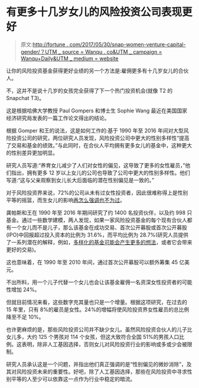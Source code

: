 # 有更多十几岁女儿的风险投资公司表现更好

> 原文:[http://fortune . com/2017/05/30/snap-women-venture-capital-gender/？UTM _ source = Wanqu . co&UTM _ campaign = Wanqu+Daily&UTM _ medium = website](http://fortune.com/2017/05/30/snap-women-venture-capital-gender/?utm_source=wanqu.co&utm_campaign=Wanqu+Daily&utm_medium=website)

让你的风险投资基金获得更好业绩的另一个方法是:雇佣更多有十几岁女儿的合伙人。

不，这并不是说十几岁的女孩完全获得了下一个热门投资机会(就像 T2 的 Snapchat T3)。

这是根据哈佛大学教授 Paul Gompers 和博士生 Sophie Wang 最近在美国国家经济研究局发表的一篇工作论文得出的结论。

根据 Gomper 和王的说法，这是如何工作的:基于 1990 年至 2016 年间对大型风险投资公司的研究，两位研究人员发现，风险投资公司中更大的性别多样性“提高了交易和基金的绩效。”与此同时，在合伙人平均拥有更多女儿的基金中，这种更大的性别差异更加明显。

研究人员写道:“养育女儿减少了人们对女性的偏见，这导致了更多的女性雇员，”他们指出，拥有更多 12 岁以上女儿的公司也导致了公司中更大的性别多样性。他们写道:“这与父亲观察到女儿长大后面临的潜在性别偏见是一致的。”

对于风险投资界来说，72%的公司从未有过女性投资者，因此很难称得上是性别平等的摇篮，而生女儿的影响[再怎么强调也不为过](http://fortune.com/2016/04/01/venture-capital-still-has-a-big-problem-with-women/)。

龚帕斯和王在 1990 年至 2016 年期间研究了约 1400 名投资伙伴，以及约 998 只基金。通过一些数学建模，两人发现，如果一家风险投资基金的每个现有合伙人都有一个女儿而不是儿子，那么该基金在成功交易、首次公开募股或首次公开募股(IPO)中回报超过投入资本的比例为 31.6%，而平均比例为 28.7%(研究人员提供了一系列潜在的解释，例如，[多样化的基金可能会产生更多的想法](http://fortune.com/2017/03/08/women-hedge-fund-international-womens-day/)，或者它会带来更好的交易)。

这也意味着，在 1990 年至 2010 年间，通过首次公开募股可以额外筹集 45 亿美元。

不出所料，用一个儿子代替一个女儿也会让该基金雇佣一名资深女性投资者的可能性增加 24%。

但就目前情况来看，这些数字充其量也只是一个增量。根据这项研究，在过去的 15 年里，只有 8%的雇员是女性。24%的增幅将使风险投资界女性雇员的总比例降至不足 10%。

也许更麻烦的是，那些风险投资公司并不缺少女儿。虽然风险投资合伙人的儿子比女儿多，大约 125 个男孩对 114 个女孩，但这大致符合全国 51%的男孩人口比例。这表明，除非人工基因选择，否则女儿对风险投资行业的影响或多或少会被限制。

研究人员承认这是一个问题，并指出他们真正强调的是“性别偏见的微妙消除”，及其对风险投资未来的重要性。好吧，除了人工基因选择，那些在风险投资中寻求性别平等的人至少可以依靠这一点作为行业中稳定的暗流。